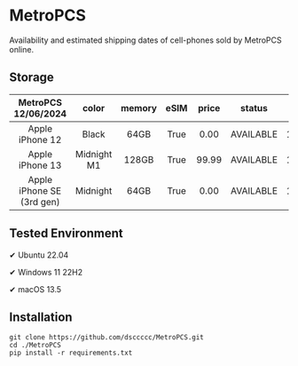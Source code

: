 # MetroPCS
Availability and estimated shipping dates of cell-phones sold by MetroPCS online.
## Storage
|MetroPCS 12/06/2024|color|memory|eSIM|price|status|shipping from|shipping to|
|:--:|:--:|:--:|:--:|:--:|:--:|:--:|:--:|
|Apple iPhone 12|Black|64GB|True|0.00|AVAILABLE|12/06/2024|12/09/2024|
|Apple iPhone 13|Midnight M1|128GB|True|99.99|AVAILABLE|12/06/2024|12/09/2024|
|Apple iPhone SE (3rd gen)|Midnight|64GB|True|0.00|AVAILABLE|12/06/2024|12/09/2024|

## Tested Environment
✔ Ubuntu 22.04

✔ Windows 11 22H2

✔ macOS 13.5
## Installation
```
git clone https://github.com/dsccccc/MetroPCS.git
cd ./MetroPCS
pip install -r requirements.txt
```
